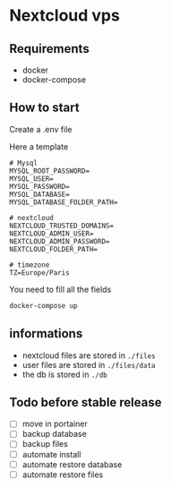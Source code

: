 # Nextcloud vps

## Requirements

- docker
- docker-compose

## How to start

Create a .env file

Here a template
```
# Mysql
MYSQL_ROOT_PASSWORD=
MYSQL_USER=
MYSQL_PASSWORD=
MYSQL_DATABASE=
MYSQL_DATABASE_FOLDER_PATH=

# nextcloud
NEXTCLOUD_TRUSTED_DOMAINS=
NEXTCLOUD_ADMIN_USER=
NEXTCLOUD_ADMIN_PASSWORD=
NEXTCLOUD_FOLDER_PATH=

# timezone
TZ=Europe/Paris

```

You need to fill all the fields

```bash
docker-compose up
```

## informations

- nextcloud files are stored in `./files`
- user files are stored in `./files/data` 
- the db is stored in `./db`

## Todo before stable release
- [ ] move in portainer
- [ ] backup database 
- [ ] backup files
- [ ] automate install
- [ ] automate restore database
- [ ] automate restore files